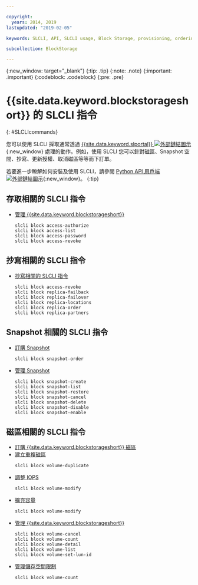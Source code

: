 ```yaml
---

copyright:
  years: 2014, 2019
lastupdated: "2019-02-05"

keywords: SLCLI, API, SLCLI usage, Block Storage, provisioning, ordering, managing

subcollection: BlockStorage

---
```

{:new_window: target="_blank"}
{:tip: .tip}
{:note: .note}
{:important: .important}
{:codeblock: .codeblock}
{:pre: .pre}

# {{site.data.keyword.blockstorageshort}} 的 SLCLI 指令
{: #SLCLIcommands}

您可以使用 SLCLI 採取通常透過 [{{site.data.keyword.slportal}} ![外部鏈結圖示](../../icons/launch-glyph.svg "外部鏈結圖示")](https://control.softlayer.com/){:new_window} 處理的動作。例如，使用 SLCLI 您可以針對磁區、Snapshot 空間、抄寫、更新授權、取消磁區等等而下訂單。

若要進一步瞭解如何安裝及使用 SLCLI，請參閱 [Python API 用戶端 ![外部鏈結圖示](../../icons/launch-glyph.svg "外部鏈結圖示")](https://softlayer-python.readthedocs.io/en/latest/cli.html){:new_window}。
{:tip}

## 存取相關的 SLCLI 指令
* [管理 {{site.data.keyword.blockstorageshort}}](/docs/infrastructure/BlockStorage?topic=BlockStorage-managingstorage)  
  ```
  slcli block access-authorize
  slcli block access-list
  slcli block access-password
  slcli block access-revoke
  ```

## 抄寫相關的 SLCLI 指令

* [抄寫相關的 SLCLI 指令](/docs/infrastructure/BlockStorage?topic=BlockStorage-replication#clicommands)
  ```
  slcli block access-revoke
  slcli block replica-failback
  slcli block replica-failover
  slcli block replica-locations
  slcli block replica-order
  slcli block replica-partners
  ```

## Snapshot 相關的 SLCLI 指令

* [訂購 Snapshot](/docs/infrastructure/BlockStorage?topic=BlockStorage-snapshots#ordering-snapshot-space-through-the-slcli)
  ```
  slcli block snapshot-order
  ```

* [管理 Snapshot](/docs/infrastructure/BlockStorage?topic=BlockStorage-managingSnapshots)
  ```
  slcli block snapshot-create
  slcli block snapshot-list
  slcli block snapshot-restore
  slcli block snapshot-cancel
  slcli block snapshot-delete
  slcli block snapshot-disable
  slcli block snapshot-enable
  ```

## 磁區相關的 SLCLI 指令

* [訂購 {{site.data.keyword.blockstorageshort}} 磁區](/docs/infrastructure/BlockStorage?topic=BlockStorage-orderingthroughCLI)
* [建立重複磁區](/docs/infrastructure/BlockStorage?topic=BlockStorage-duplicatevolume)
  ```
  slcli block volume-duplicate
  ```
* [調整 IOPS](/docs/infrastructure/BlockStorage?topic=BlockStorage-adjustingIOPS#adjustingsteps)
  ```
  slcli block volume-modify
  ```
* [擴充容量](/docs/infrastructure/BlockStorage?topic=BlockStorage-expandingcapacity#resizingsteps)
  ```
  slcli block volume-modify
  ```
* [管理 {{site.data.keyword.blockstorageshort}}](/docs/infrastructure/BlockStorage?topic=BlockStorage-managingstorage)  
  ```
  slcli block volume-cancel
  slcli block volume-count
  slcli block volume-detail
  slcli block volume-list
  slcli block volume-set-lun-id
  ```
* [管理儲存空間限制](/docs/infrastructure/BlockStorage?topic=BlockStorage-managingstoragelimits)  
  ```
  slcli block volume-count
  ```
